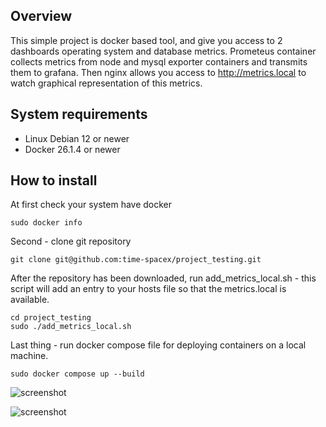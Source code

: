## Overview

This simple project is docker based tool, and give you access to 2 dashboards operating system and database metrics. Prometeus container collects metrics from node and mysql exporter containers and transmits them to grafana. Then nginx allows you access to http://metrics.local to watch graphical representation of this metrics.

## System requirements

+ Linux Debian 12 or newer
+ Docker 26.1.4 or newer

## How to install

At first check your system have docker
```
sudo docker info
```
Second - clone git repository
```
git clone git@github.com:time-spacex/project_testing.git
```
After the repository has been downloaded, run add_metrics_local.sh - this script will add an entry to your hosts file so that the metrics.local is available.
```
cd project_testing
sudo ./add_metrics_local.sh
```
Last thing - run docker compose file for deploying containers on a local machine.
```
sudo docker compose up --build
```

![screenshot](https://s89klg.storage.yandex.net/rdisk/f04a5f12068a8b41d3034397fccd35a8a7ea06efa44f27c84d929202dcaba637/66699db0/IoIOxktzTT0sH_9TxoiNPeFf6-zwEC80jQgOGCbDmiHWLXk85X5yifQJTbJy-490GTqYaS9jMa5lL6M1GNgC_A==?uid=30479285&filename=%D0%A1%D0%BA%D1%80%D0%B8%D0%BD%D1%88%D0%BE%D1%82%2012-06-2024%20120318.jpg&disposition=inline&hash=&limit=0&content_type=image%2Fjpeg&owner_uid=30479285&fsize=21567&hid=8aa2fe33bbe9b029550892f8fb39d9ff&media_type=image&tknv=v2&etag=02663076b3bcf16d08599f94c31403da&ts=61ab1125ecc00&s=cbf1894e30499e876720567670c8404708bfda933802e0862eb9f0dd06fd38a2&pb=U2FsdGVkX18BiwJKEEwFO8V7x1IslOMmfdmkkoOSIh57MvCSUm6eBkxdCYKCRcaf-OVViSg9eimRtbATNHEeBOVgdall5e4VWN2ZwDK5pmI)

![screenshot](https://disk.yandex.ru/i/RqMQH8nyUyFP7w)
